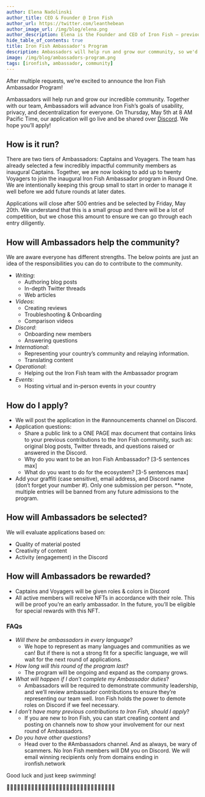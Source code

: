 ```yaml
---
author: Elena Nadolinski
author_title: CEO & Founder @ Iron Fish
author_url: https://twitter.com/leanthebean
author_image_url: /img/blog/elena.png
author_description: Elena is the Founder and CEO of Iron Fish — previously worked at Microsoft and Airbnb. Fell down the cryptocurrency rabbit hole in 2017. Really didn't want her insurance to know she eats pizza.
hide_table_of_contents: true
title: Iron Fish Ambassador's Program
description: Ambassadors will help run and grow our community, so we'd like to incentivize them to do it right.
image: /img/blog/ambassadors-program.png
tags: [ironfish, ambassador, community]
---
```

After multiple requests, we’re excited to announce the Iron Fish Ambassador Program! 

Ambassadors will help run and grow our incredible community. Together with our team, Ambassadors will advance Iron Fish’s goals of usability, privacy, and decentralization for everyone. On Thursday, May 5th at 8 AM Pacific Time, our application will go live and be shared over [Discord][discord]. We hope you’ll apply!

## How is it run?

There are two tiers of Ambassadors: Captains and Voyagers. The team has already selected a few incredibly impactful community members as inaugural Captains. Together, we are now looking to add up to twenty Voyagers to join the inaugural Iron Fish Ambassador program in Round One. We are intentionally keeping this group small to start in order to manage it well before we add future rounds at later dates.

Applications will close after 500 entries and be selected by Friday, May 20th. We understand that this is a small group and there will be a lot of competition, but we chose this amount to ensure we can go through each entry diligently.


## How will Ambassadors help the community?

We are aware everyone has different strengths. The below points are just an idea of the responsibilities you can do to contribute to the community. 

* _Writing_:
  * Authoring blog posts 
  * In-depth Twitter threads
  * Web articles 
* _Videos_: 
  * Creating reviews
  * Troubleshooting & Onboarding 
  * Comparison videos
* _Discord_: 
  * Onboarding new members 
  * Answering questions 
* _International_: 
  * Representing your country’s community and relaying information.
  * Translating content
* _Operational_: 
  * Helping out the Iron Fish team with the Ambassador program
* _Events_: 
  * Hosting virtual and in-person events in your country


## How do I apply?

* We will post the application in the #announcements channel on Discord.
* Application questions:
  * Share a public link to a ONE PAGE max document that contains links to your previous contributions to the Iron Fish community, such as: original blog posts, Twitter threads, and questions raised or answered in the Discord.
  * Why do you want to be an Iron Fish Ambassador? [3-5 sentences max]
  * What do you want to do for the ecosystem? [3-5 sentences max] 
* Add your graffiti (case sensitive), email address, and Discord name (don’t forget your number #). Only one submission per person. **note, multiple entries will be banned from any future admissions to the program. 


## How will Ambassadors be selected?

We will evaluate applications based on: 
* Quality of material posted
* Creativity of content 
* Activity (engagement) in the Discord


## How will Ambassadors be rewarded?

* Captains and Voyagers will be given roles & colors in Discord
* All active members will receive NFTs in accordance with their role. This will be proof you’re an early ambassador. In the future, you’ll be eligible for special rewards with this NFT.

### FAQs
* _Will there be ambassadors in every language_?
  * We hope to represent as many languages and communities as we can! But if there is not a strong fit for a specific language, we will wait for the next round of applications.
* _How long will this round of the program last_?
  * The program will be ongoing and expand as the company grows.
* _What will happen if I don’t complete my Ambassador duties_?
  * Ambassadors will be required to demonstrate community leadership, and we’ll review ambassador contributions to ensure they’re representing our team well. Iron Fish holds the power to demote roles on Discord if we feel necessary. 
* _I don’t have many previous contributions to Iron Fish, should I apply_?
  * If you are new to Iron Fish, you can start creating content and posting on channels now to show your involvement for our next round of Ambassadors. 
* _Do you have other questions_? 
  * Head over to the #Ambassadors channel. And as always, be wary of scammers. No Iron Fish members will DM you on Discord. We will email winning recipients only from domains ending in ironfish.network 

Good luck and just keep swimming!

🐠🐠🐠🐠🐠🐠🐠🐠🐠🐠🐠🐠🐠🐠🐠🐠🐠🐠🐠🐠🐠🐠🐠🐠🐠🐠🐠🐠🐠🐠🐠

[discord]: https://discord.gg/EkQkEcm8DH
[#captains]: https://discord.com/channels/771503434028941353/965635014123479110
